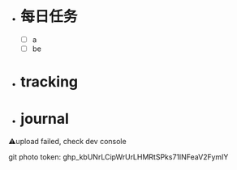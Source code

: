 - # 每日任务
	- [ ] a
	- [ ] be
- # tracking
- # journal
⚠️upload failed, check dev console



git photo token:
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

